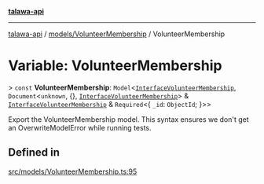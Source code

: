 [**talawa-api**](../../../README.md)

***

[talawa-api](../../../modules.md) / [models/VolunteerMembership](../README.md) / VolunteerMembership

# Variable: VolunteerMembership

\> `const` **VolunteerMembership**: `Model`\<[`InterfaceVolunteerMembership`](../interfaces/InterfaceVolunteerMembership.md), `Document`\<`unknown`, \{\}, [`InterfaceVolunteerMembership`](../interfaces/InterfaceVolunteerMembership.md)\> & [`InterfaceVolunteerMembership`](../interfaces/InterfaceVolunteerMembership.md) & `Required`\<\{ `_id`: `ObjectId`; \}\>\>

Export the VolunteerMembership model.
This syntax ensures we don't get an OverwriteModelError while running tests.

## Defined in

[src/models/VolunteerMembership.ts:95](https://github.com/PalisadoesFoundation/talawa-api/blob/3a5276aff43f5de4f7fab3ec9683a420dcdc7a06/src/models/VolunteerMembership.ts#L95)
